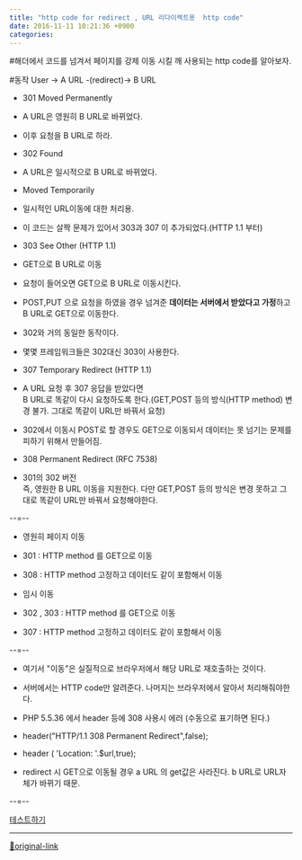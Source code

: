 ```yaml
---
title: "http code for redirect , URL 리다이렉트용  http code"
date: 2016-11-11 10:21:36 +0900
categories: 
---
```

  

#해더에서 코드를 넘겨서 페이지를 강제 이동 시킬 깨 사용되는 http code를 알아보자.  

#동작
User -&gt; A URL -(redirect)-&gt; B URL
  


- 301 Moved Permanently
- A URL은 영원히 B URL로 바뀌었다.
- 이후 요청을 B URL로 하라.

- 302 Found
- A URL은 일시적으로 B URL로 바뀌었다.
- Moved Temporarily
- 일시적인 URL이동에 대한 처리용.
- 이 코드는 살짝 문제가 있어서 303과 307 이 추가되었다.(HTTP 1.1 부터)

- 303 See Other (HTTP 1.1)
- GET으로 B URL로 이동
- 요청이 들어오면 GET으로 B URL로 이동시킨다.
- POST,PUT 으로 요청을 하였을 경우 넘겨준 **데이터는 서버에서 받았다고 가정**하고 B URL로 GET으로 이동한다.

- 302와 거의 동일한 동작이다.
- 몇몇 프레임워크들은 302대신 303이 사용한다.

- 307 Temporary Redirect (HTTP 1.1)
- A URL 요청 후 307 응답을 받았다면  
B URL로 똑같이 다시 요청하도록 한다.(GET,POST 등의 방식(HTTP method) 변경 불가. 그대로 똑같이 URL만 바꿔서 요청)
- 302에서 이동시 POST로 할 경우도 GET으로 이동되서 데이터는 못 넘기는 문제를 피하기 위해서 만들어짐.

- 308 Permanent Redirect (RFC 7538)
- 301의 302 버전  
즉, 영원한 B URL 이동을 지원한다. 다만 GET,POST 등의 방식은 변경 못하고 그대로 똑같이 URL만 바꿔서 요청해야한다.


--=--

- 영원히 페이지 이동
- 301 : HTTP method 를 GET으로 이동
- 308 : HTTP method 고정하고 데이터도 같이 포함해서 이동

- 임시 이동
- 302 , 303 : HTTP method 를 GET으로 이동
- 307 : HTTP method 고정하고 데이터도 같이 포함해서 이동


--=--
- 여기서 "이동"은 실질적으로 브라우저에서 해당 URL로 재호출하는 것이다.
- 서버에서는 HTTP code만 알려준다. 나머지는 브라우저에서 알아서 처리해줘야한다.

- PHP 5.5.36 에서 header 등에 308 사용시 에러 (수동으로 표기하면 된다.)
- header("HTTP/1.1 308 Permanent Redirect",false);
- header ( 'Location: '.$url,true);

- redirect 시 GET으로 이동될 경우 a URL 의 get값은 사라진다. b URL로 URL자체가 바뀌기 때문.

--=--

[테스트하기](/web_work/doc/http_redirect_code/http_redirect_code.php "테스트하기")



***
[🔗original-link](http://www.mins01.com/mh/tech/read/1043)